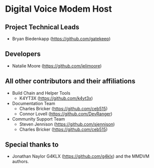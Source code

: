 # Digital Voice Modem Host

## Project Technical Leads

- Bryan Biedenkapp (https://github.com/gatekeep)

## Developers

- Natalie Moore (https://github.com/jelimoore)

## All other contributors and their affiliations

- Build Chain and Helper Tools
  - K4YT3X (https://github.com/k4yt3x)
- Documentation Team
  - Charles Bricker (https://github.com/ceb515)
  - Connor Lovell (https://github.com/DevRanger)
- Community Support Team
  - Steven Jennison (https://github.com/sjennison)
  - Charles Bricker (https://github.com/ceb515)

## Special thanks to

- Jonathan Naylor G4KLX (https://github.com/g4klx) and the MMDVM authors.

